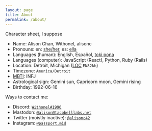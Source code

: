 ```yaml
---
layout: page
title: About
permalink: /about/
---
```


Character sheet, I suppose

- Name: Alison Chan, Withonel, alisonc
- Pronouns: en: [she/her](https://en.pronouns.page/she), es: [ella](https://pronombr.es/ella)
- Languages (human): English, Español, [toki pona](https://tokipona.org/)
- Languages (computer): JavaScript (React), Python, Ruby (Rails)
- Location: Detroit, Michigan ([LOC](https://en.wikipedia.org/wiki/Maidenhead_Locator_System) `EN82kh`)
- Timezone: `America/Detroit`
- [MBTI](https://en.wikipedia.org/wiki/Myers%E2%80%93Briggs_Type_Indicator): INFJ
- Astrological sign: Gemini sun, Capricorn moon, Gemini rising
- Birthday: <span class="date">1992-06-16</span>

Ways to contact me:

- Discord: [`Withonel#1996`](https://discordapp.com/users/302300839588921344)
- Mastodon: [`@alison@tacobelllabs.net`](https://tacobelllabs.net/@alison)
- Twitter (moistly inactive): [`@alisonc42`](https://twitter.com/alisonc42)
- Instagram: [`@passport.mid`](https://instagram.com/passport.mid)

